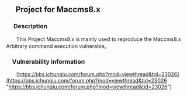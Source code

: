 ## &emsp; Project for Maccms8.x ##


### &emsp; Description ###

&emsp;&emsp;This Project Maccms8.x is mainly used to reproduce the Maccms8.x Arbitrary command execution vulnerable。

### &emsp;Vulnerability information ###

&emsp;&emsp;[https://bbs.ichunqiu.com/forum.php?mod=viewthread&tid=23026](https://bbs.ichunqiu.com/forum.php?mod=viewthread&tid=23026 "https://bbs.ichunqiu.com/forum.php?mod=viewthread&tid=23026")

